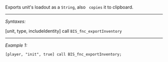 Exports unit's loadout as a `String`, also ` copies` it to clipboard.


---
*Syntaxes:*

[unit, type, includeIdentity] call `BIS_fnc_exportInventory`

---
*Example 1:*

```sqf
[player, "init", true] call BIS_fnc_exportInventory;
```